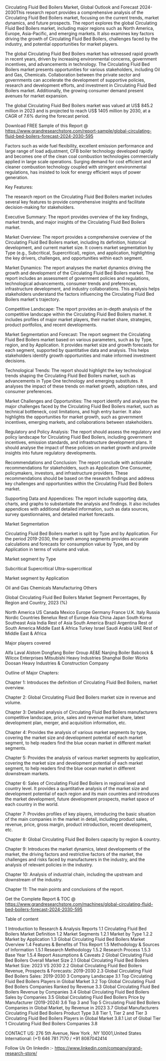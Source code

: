 Circulating Fluid Bed Boilers Market, Global Outlook and Forecast 2024-2030This research report provides a comprehensive analysis of the Circulating Fluid Bed Boilers market, focusing on the current trends, market dynamics, and future prospects. The report explores the global Circulating Fluid Bed Boilers market, including major regions such as North America, Europe, Asia-Pacific, and emerging markets. It also examines key factors driving the growth of Circulating Fluid Bed Boilers, challenges faced by the industry, and potential opportunities for market players.

The global Circulating Fluid Bed Boilers market has witnessed rapid growth in recent years, driven by increasing environmental concerns, government incentives, and advancements in technology. The Circulating Fluid Bed Boilers market presents opportunities for various stakeholders, including Oil and Gas, Chemicals. Collaboration between the private sector and governments can accelerate the development of supportive policies, research and development efforts, and investment in Circulating Fluid Bed Boilers market. Additionally, the growing consumer demand present avenues for market expansion.

The global Circulating Fluid Bed Boilers market was valued at US$ 845.2 million in 2023 and is projected to reach US$ 1405 million by 2030, at a CAGR of 7.6% during the forecast period.

Download FREE Sample of this Report @ https://www.grandresearchstore.com/report-sample/global-circulating-fluid-bed-boilers-forecast-2024-2030-595


Factors such as wide fuel flexibility, excellent emission performance and large range of load adjustment, CFB boiler technology developed rapidly and becomes one of the clean coal combustion technologies commercially applied in large scale operations. Surging demand for cost efficient and cleaner combustion technology coupled with stringent environmental regulations, has insisted to look for energy efficient ways of power generation.

Key Features:

The research report on the Circulating Fluid Bed Boilers market includes several key features to provide comprehensive insights and facilitate decision-making for stakeholders.

Executive Summary: The report provides overview of the key findings, market trends, and major insights of the Circulating Fluid Bed Boilers market.

Market Overview: The report provides a comprehensive overview of the Circulating Fluid Bed Boilers market, including its definition, historical development, and current market size. It covers market segmentation by Type (e.g., Subcritical, Supercritical), region, and application, highlighting the key drivers, challenges, and opportunities within each segment.

Market Dynamics: The report analyses the market dynamics driving the growth and development of the Circulating Fluid Bed Boilers market. The report includes an assessment of government policies and regulations, technological advancements, consumer trends and preferences, infrastructure development, and industry collaborations. This analysis helps stakeholders understand the factors influencing the Circulating Fluid Bed Boilers market's trajectory.

Competitive Landscape: The report provides an in-depth analysis of the competitive landscape within the Circulating Fluid Bed Boilers market. It includes profiles of major market players, their market share, strategies, product portfolios, and recent developments.

Market Segmentation and Forecast: The report segment the Circulating Fluid Bed Boilers market based on various parameters, such as by Type, region, and by Application. It provides market size and growth forecasts for each segment, supported by quantitative data and analysis. This helps stakeholders identify growth opportunities and make informed investment decisions.

Technological Trends: The report should highlight the key technological trends shaping the Circulating Fluid Bed Boilers market, such as advancements in Type One technology and emerging substitutes. It analyses the impact of these trends on market growth, adoption rates, and consumer preferences.

Market Challenges and Opportunities: The report identify and analyses the major challenges faced by the Circulating Fluid Bed Boilers market, such as technical bottleneck, cost limitations, and high entry barrier. It also highlights the opportunities for market growth, such as government incentives, emerging markets, and collaborations between stakeholders.

Regulatory and Policy Analysis: The report should assess the regulatory and policy landscape for Circulating Fluid Bed Boilers, including government incentives, emission standards, and infrastructure development plans. It should analyse the impact of these policies on market growth and provide insights into future regulatory developments.

Recommendations and Conclusion: The report conclude with actionable recommendations for stakeholders, such as Application One Consumer, policymakers, investors, and infrastructure providers. These recommendations should be based on the research findings and address key challenges and opportunities within the Circulating Fluid Bed Boilers market.

Supporting Data and Appendices: The report include supporting data, charts, and graphs to substantiate the analysis and findings. It also includes appendices with additional detailed information, such as data sources, survey questionnaires, and detailed market forecasts.

Market Segmentation

Circulating Fluid Bed Boilers market is split by Type and by Application. For the period 2019-2030, the growth among segments provides accurate calculations and forecasts for consumption value by Type, and by Application in terms of volume and value.



Market segment by Type



Subcritical
Supercritical
Ultra-supercritical


Market segment by Application



Oil and Gas
Chemicals
Manufacturing
Others


Global Circulating Fluid Bed Boilers Market Segment Percentages, By Region and Country, 2023 (%)



North America
US
Canada
Mexico
Europe
Germany
France
U.K.
Italy
Russia
Nordic Countries
Benelux
Rest of Europe
Asia
China
Japan
South Korea
Southeast Asia
India
Rest of Asia
South America
Brazil
Argentina
Rest of South America
Middle East & Africa
Turkey
Israel
Saudi Arabia
UAE
Rest of Middle East & Africa


Major players covered



Alfa Laval
Alstom
Dongfang Boiler Group
AE&E Nanjing Boiler
Babcock & Wilcox Enterprises
Mitsubishi Heavy Industries
Shanghai Boiler Works
Doosan Heavy Industries & Construction Company


Outline of Major Chapters:

Chapter 1: Introduces the definition of Circulating Fluid Bed Boilers, market overview.

Chapter 2: Global Circulating Fluid Bed Boilers market size in revenue and volume.

Chapter 3: Detailed analysis of Circulating Fluid Bed Boilers manufacturers competitive landscape, price, sales and revenue market share, latest development plan, merger, and acquisition information, etc.

Chapter 4: Provides the analysis of various market segments by type, covering the market size and development potential of each market segment, to help readers find the blue ocean market in different market segments.

Chapter 5: Provides the analysis of various market segments by application, covering the market size and development potential of each market segment, to help readers find the blue ocean market in different downstream markets.

Chapter 6: Sales of Circulating Fluid Bed Boilers in regional level and country level. It provides a quantitative analysis of the market size and development potential of each region and its main countries and introduces the market development, future development prospects, market space of each country in the world.

Chapter 7: Provides profiles of key players, introducing the basic situation of the main companies in the market in detail, including product sales, revenue, price, gross margin, product introduction, recent development, etc.

Chapter 8: Global Circulating Fluid Bed Boilers capacity by region & country.

Chapter 9: Introduces the market dynamics, latest developments of the market, the driving factors and restrictive factors of the market, the challenges and risks faced by manufacturers in the industry, and the analysis of relevant policies in the industry.

Chapter 10: Analysis of industrial chain, including the upstream and downstream of the industry.

Chapter 11: The main points and conclusions of the report.

Get the Complete Report & TOC @ https://www.grandresearchstore.com/machines/global-circulating-fluid-bed-boilers-forecast-2024-2030-595

Table of content

1 Introduction to Research & Analysis Reports
1.1 Circulating Fluid Bed Boilers Market Definition
1.2 Market Segments
1.2.1 Market by Type
1.2.2 Market by Application
1.3 Global Circulating Fluid Bed Boilers Market Overview
1.4 Features & Benefits of This Report
1.5 Methodology & Sources of Information
1.5.1 Research Methodology
1.5.2 Research Process
1.5.3 Base Year
1.5.4 Report Assumptions & Caveats
2 Global Circulating Fluid Bed Boilers Overall Market Size
2.1 Global Circulating Fluid Bed Boilers Market Size: 2023 VS 2030
2.2 Global Circulating Fluid Bed Boilers Revenue, Prospects & Forecasts: 2019-2030
2.3 Global Circulating Fluid Bed Boilers Sales: 2019-2030
3 Company Landscape
3.1 Top Circulating Fluid Bed Boilers Players in Global Market
3.2 Top Global Circulating Fluid Bed Boilers Companies Ranked by Revenue
3.3 Global Circulating Fluid Bed Boilers Revenue by Companies
3.4 Global Circulating Fluid Bed Boilers Sales by Companies
3.5 Global Circulating Fluid Bed Boilers Price by Manufacturer (2019-2024)
3.6 Top 3 and Top 5 Circulating Fluid Bed Boilers Companies in Global Market, by Revenue in 2023
3.7 Global Manufacturers Circulating Fluid Bed Boilers Product Type
3.8 Tier 1, Tier 2 and Tier 3 Circulating Fluid Bed Boilers Players in Global Market
3.8.1 List of Global Tier 1 Circulating Fluid Bed Boilers Companies
3.8

CONTACT US:
276 5th Avenue, New York , NY 10001,United States
International: (+1) 646 781 7170 / +91 8087042414

Follow Us On linkedin :- https://www.linkedin.com/company/grand-research-store/
 

